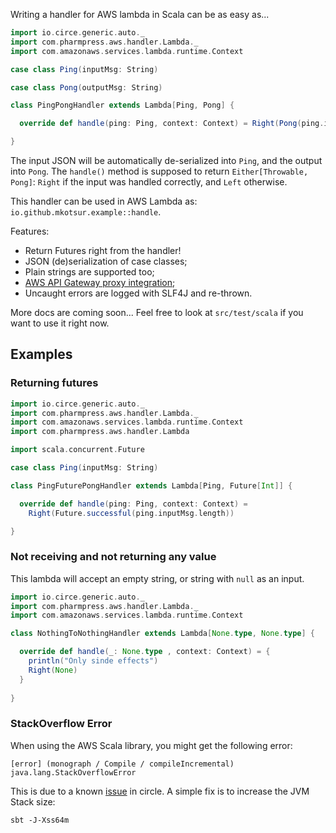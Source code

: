 Writing a handler for AWS lambda in Scala can be as easy as...

```scala
import io.circe.generic.auto._
import com.pharmpress.aws.handler.Lambda._
import com.amazonaws.services.lambda.runtime.Context

case class Ping(inputMsg: String)

case class Pong(outputMsg: String)

class PingPongHandler extends Lambda[Ping, Pong] {

  override def handle(ping: Ping, context: Context) = Right(Pong(ping.inputMsg.reverse))

}
```
The input JSON will be automatically de-serialized into `Ping`, and the output into `Pong`. The `handle()` method is supposed to return `Either[Throwable, Pong]`: `Right` if the input was handled correctly, and `Left` otherwise. 

This handler can be used in AWS Lambda as: `io.github.mkotsur.example::handle`.

Features:

* Return Futures right from the handler!
* JSON (de)serialization of case classes;
* Plain strings are supported too;
* [AWS API Gateway proxy integration](http://docs.aws.amazon.com/apigateway/latest/developerguide/integrating-api-with-aws-services-lambda.html);
* Uncaught errors are logged with SLF4J and re-thrown.

More docs are coming soon... Feel free to look at `src/test/scala` if you want to use it right now.

## Examples

### Returning futures

```scala
import io.circe.generic.auto._
import com.pharmpress.aws.handler.Lambda._
import com.amazonaws.services.lambda.runtime.Context
import com.pharmpress.aws.handler.Lambda

import scala.concurrent.Future

case class Ping(inputMsg: String)

class PingFuturePongHandler extends Lambda[Ping, Future[Int]] {

  override def handle(ping: Ping, context: Context) = 
    Right(Future.successful(ping.inputMsg.length))

}
```

### Not receiving and not returning any value

This lambda will accept an empty string, or string with `null` as an input.

```scala
import io.circe.generic.auto._
import com.pharmpress.aws.handler.Lambda._
import com.amazonaws.services.lambda.runtime.Context

class NothingToNothingHandler extends Lambda[None.type, None.type] {

  override def handle(_: None.type , context: Context) = {
    println("Only sinde effects") 
    Right(None)
  }
    
}
```

### StackOverflow Error

When using the AWS Scala library, you might get the following error:

```
[error] (monograph / Compile / compileIncremental) java.lang.StackOverflowError
```

This is due to a known [issue](https://github.com/circe/circe/issues/1281) in circle. A simple fix is to increase the JVM Stack size:

```
sbt -J-Xss64m
```
